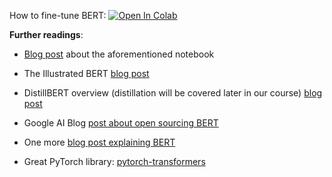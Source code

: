How to fine-tune BERT:
[![Open In Colab](https://colab.research.google.com/assets/colab-badge.svg)](https://colab.research.google.com/github/girafe-ai/natural-language-processing/blob/master/week07_bert_finetuning/bert_finetuning.ipynb)


__Further readings__:
* [Blog post](http://mccormickml.com/2019/07/22/BERT-fine-tuning/) about the aforementioned notebook

* The Illustrated BERT [blog post](http://jalammar.github.io/illustrated-bert/)

* DistillBERT overview (distillation will be covered later in our course) [blog post](https://medium.com/huggingface/distilbert-8cf3380435b5)

* Google AI Blog [post about open sourcing BERT](https://ai.googleblog.com/2018/11/open-sourcing-bert-state-of-art-pre.html)

* One more [blog post explaining BERT](https://yashuseth.blog/2019/06/12/bert-explained-faqs-understand-bert-working/)

* Great PyTorch library: [pytorch-transformers](https://github.com/huggingface/transformers)
